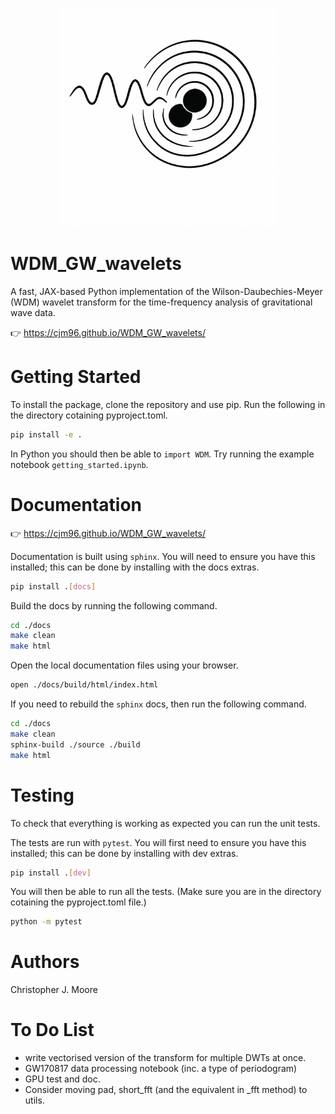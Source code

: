 <p align="center">
<img src="./logo_images/logo.png" alt="logo" width="350"/>
</p>


# WDM_GW_wavelets

A fast, JAX-based Python implementation of the Wilson-Daubechies-Meyer (WDM) wavelet 
transform for the time-frequency analysis of gravitational wave data.

👉 https://cjm96.github.io/WDM_GW_wavelets/


# Getting Started

To install the package, clone the repository and use pip. 
Run the following in the directory cotaining pyproject.toml.

```bash
pip install -e .
```

In Python you should then be able to `import WDM`. 
Try running the example notebook `getting_started.ipynb`.


# Documentation

👉 https://cjm96.github.io/WDM_GW_wavelets/

Documentation is built using `sphinx`. 
You will need to ensure you have this installed; this can be done by installing with the docs extras.

```bash
pip install .[docs]
```

Build the docs by running the following command.

```bash
cd ./docs
make clean
make html
```

Open the local documentation files using your browser.

``` bash
open ./docs/build/html/index.html
```

If you need to rebuild the `sphinx` docs, then run the following command.

``` bash
cd ./docs
make clean
sphinx-build ./source ./build
make html
```


# Testing

To check that everything is working as expected you can run the unit tests. 

The tests are run with `pytest`. 
You will first need to ensure you have this installed; this can be done by installing with dev extras.

```bash
pip install .[dev]
```

You will then be able to run all the tests. 
(Make sure you are in the directory cotaining the pyproject.toml file.)

```bash
python -m pytest
```


# Authors

Christopher J. Moore


# To Do List

 - write vectorised version of the transform for multiple DWTs at once.
 - GW170817 data processing notebook (inc. a type of periodogram)
 - GPU test and doc.
 - Consider moving pad, short_fft (and the equivalent in _fft method) to utils.
